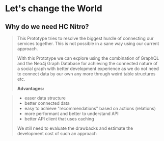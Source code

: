 # Let's change the World

## Why do we need HC Nitro?

> This Prototype tries to resolve the biggest hurdle of connecting our services together. This is not possible in a sane way using our current approach.
>
> With this Prototype we can explore using the combination of GraphQL and the Neo4j Graph Database for achieving the connected nature of a social graph with better development experience as we do not need to connect data by our own any more through weird table structures etc.
>
> **Advantages:**

> * easer data structure
> * better connected data
> * easy to achieve "recommendations" based on actions \(relations\)
> * more performant and better to understand API
> * better API client that uses caching
>
> We still need to evaluate the drawbacks and estimate the development cost of such an approach

